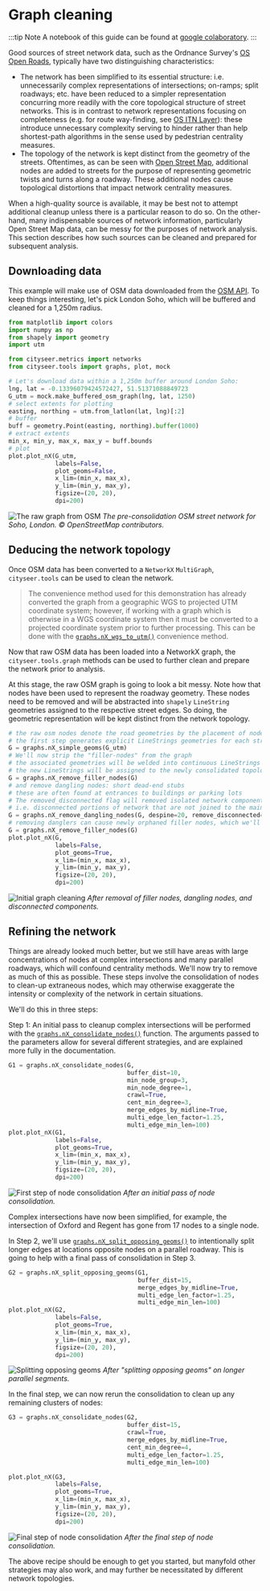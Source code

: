 # Graph cleaning

:::tip Note
A notebook of this guide can be found at [google colaboratory](https://colab.research.google.com/github/cityseer/cityseer/blob/master/demo_notebooks/graph_cleaning.ipynb).
:::

Good sources of street network data, such as the Ordnance Survey's [OS Open Roads](https://www.ordnancesurvey.co.uk/business-and-government/products/os-open-roads.html), typically have two distinguishing characteristics:

- The network has been simplified to its essential structure: i.e. unnecessarily complex representations of intersections; on-ramps; split roadways; etc. have been reduced to a simpler representation concurring more readily with the core topological structure of street networks. This is in contrast to network representations focusing on completeness (e.g. for route way-finding, see [OS ITN Layer](https://www.ordnancesurvey.co.uk/business-and-government/help-and-support/products/itn-layer.html)): these introduce unnecessary complexity serving to hinder rather than help shortest-path algorithms in the sense used by pedestrian centrality measures.
- The topology of the network is kept distinct from the geometry of the streets. Oftentimes, as can be seen with [Open Street Map](https://www.openstreetmap.org), additional nodes are added to streets for the purpose of representing geometric twists and turns along a roadway. These additional nodes cause topological distortions that impact network centrality measures.

When a high-quality source is available, it may be best not to attempt additional cleanup unless there is a particular reason to do so. On the other-hand, many indispensable sources of network information, particularly Open Street Map data, can be messy for the purposes of network analysis. This section describes how such sources can be cleaned and prepared for subsequent analysis.

## Downloading data

This example will make use of OSM data downloaded from the [OSM API](https://wiki.openstreetmap.org/wiki/API). To keep things interesting, let's pick London Soho, which will be buffered and cleaned for a 1,250m radius.

```python
from matplotlib import colors
import numpy as np
from shapely import geometry
import utm

from cityseer.metrics import networks
from cityseer.tools import graphs, plot, mock

# Let's download data within a 1,250m buffer around London Soho:
lng, lat = -0.13396079424572427, 51.51371088849723
G_utm = mock.make_buffered_osm_graph(lng, lat, 1250)
# select extents for plotting
easting, northing = utm.from_latlon(lat, lng)[:2]
# buffer
buff = geometry.Point(easting, northing).buffer(1000)
# extract extents
min_x, min_y, max_x, max_y = buff.bounds
# plot
plot.plot_nX(G_utm,
             labels=False,
             plot_geoms=False,
             x_lim=(min_x, max_x),
             y_lim=(min_y, max_y),
             figsize=(20, 20),
             dpi=200)
```

![The raw graph from OSM](../.vitepress/plots/images/graph_cleaning_1.png)
_The pre-consolidation OSM street network for Soho, London. © OpenStreetMap contributors._

## Deducing the network topology

Once OSM data has been converted to a `NetworkX` `MultiGraph`, `cityseer.tools` can be used to clean the network.

> The convenience method used for this demonstration has already converted the graph from a geographic WGS to projected UTM coordinate system; however, if working with a graph which is otherwise in a WGS coordinate system then it must be converted to a projected coordinate system prior to further processing. This can be done with the [`graphs.nX_wgs_to_utm()`](/tools/graphs.html#nx-wgs-to-utm) convenience method.

Now that raw OSM data has been loaded into a NetworkX graph, the `cityseer.tools.graph` methods can be used to further clean and prepare the network prior to analysis.

At this stage, the raw OSM graph is going to look a bit messy. Note how that nodes have been used to represent the roadway geometry. These nodes need to be removed and will be abstracted into `shapely` `LineString` geometries assigned to the respective street edges. So doing, the geometric representation will be kept distinct from the network topology.

```py
# the raw osm nodes denote the road geometries by the placement of nodes
# the first step generates explicit LineStrings geometries for each street edge
G = graphs.nX_simple_geoms(G_utm)
# We'll now strip the "filler-nodes" from the graph
# the associated geometries will be welded into continuous LineStrings
# the new LineStrings will be assigned to the newly consolidated topological links
G = graphs.nX_remove_filler_nodes(G)
# and remove dangling nodes: short dead-end stubs
# these are often found at entrances to buildings or parking lots
# The removed_disconnected flag will removed isolated network components
# i.e. disconnected portions of network that are not joined to the main street network
G = graphs.nX_remove_dangling_nodes(G, despine=20, remove_disconnected=True)
# removing danglers can cause newly orphaned filler nodes, which we'll remove for good measure
G = graphs.nX_remove_filler_nodes(G)
plot.plot_nX(G,
             labels=False,
             plot_geoms=True,
             x_lim=(min_x, max_x),
             y_lim=(min_y, max_y),
             figsize=(20, 20),
             dpi=200)
```

![Initial graph cleaning](../.vitepress/plots/images/graph_cleaning_2.png)
_After removal of filler nodes, dangling nodes, and disconnected components._

## Refining the network

Things are already looked much better, but we still have areas with large concentrations of nodes at complex intersections and many parallel roadways, which will confound centrality methods. We'll now try to remove as much of this as possible. These steps involve the consolidation of nodes to clean-up extraneous nodes, which may otherwise exaggerate the intensity or complexity of the network in certain situations.

We'll do this in three steps:

Step 1: An initial pass to cleanup complex intersections will be performed with the [`graphs.nX_consolidate_nodes()`](/tools/graphs.html#nx-consolidate-nodes) function. The arguments passed to the parameters allow for several different strategies, and are explained more fully in the documentation.

```py
G1 = graphs.nX_consolidate_nodes(G,
                                 buffer_dist=10,
                                 min_node_group=3,
                                 min_node_degree=1,
                                 crawl=True,
                                 cent_min_degree=3,
                                 merge_edges_by_midline=True,
                                 multi_edge_len_factor=1.25,
                                 multi_edge_min_len=100)
plot.plot_nX(G1,
             labels=False,
             plot_geoms=True,
             x_lim=(min_x, max_x),
             y_lim=(min_y, max_y),
             figsize=(20, 20),
             dpi=200)
```
![First step of node consolidation](../.vitepress/plots/images/graph_cleaning_3.png)
_After an initial pass of node consolidation._

Complex intersections have now been simplified, for example, the intersection of Oxford and Regent has gone from 17 nodes to a single node.

In Step 2, we'll use [`graphs.nX_split_opposing_geoms()`](/tools/graphs.html#nX-split-opposing-geoms) to intentionally split longer edges at locations opposite nodes on a parallel roadway. This is going to help with a final pass of consolidation in Step 3.

```py
G2 = graphs.nX_split_opposing_geoms(G1,
                                    buffer_dist=15,
                                    merge_edges_by_midline=True,
                                    multi_edge_len_factor=1.25,
                                    multi_edge_min_len=100)
plot.plot_nX(G2,
             labels=False,
             plot_geoms=True,
             x_lim=(min_x, max_x),
             y_lim=(min_y, max_y),
             figsize=(20, 20),
             dpi=200)
```
![Splitting opposing geoms](../.vitepress/plots/images/graph_cleaning_4.png)
_After "splitting opposing geoms" on longer parallel segments._

In the final step, we can now rerun the consolidation to clean up any remaining clusters of nodes:

```py
G3 = graphs.nX_consolidate_nodes(G2,
                                 buffer_dist=15,
                                 crawl=True,
                                 merge_edges_by_midline=True,
                                 cent_min_degree=4,
                                 multi_edge_len_factor=1.25,
                                 multi_edge_min_len=100)

plot.plot_nX(G3,
             labels=False,
             plot_geoms=True,
             x_lim=(min_x, max_x),
             y_lim=(min_y, max_y),
             figsize=(20, 20),
             dpi=200)
```
![Final step of node consolidation](../.vitepress/plots/images/graph_cleaning_5.png)
_After the final step of node consolidation._

The above recipe should be enough to get you started, but manyfold other strategies may also work, and may further be necessitated by different network topologies.
